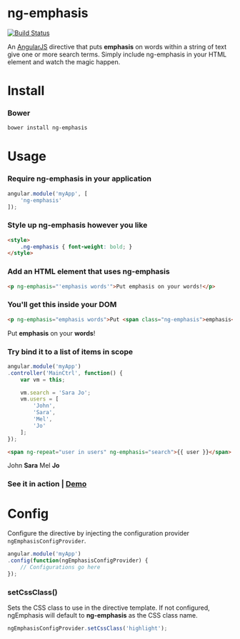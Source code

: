 # ng-emphasis

[![Build Status](https://travis-ci.org/lydongray/ng-emphasis.svg?branch=master)](https://travis-ci.org/lydongray/ng-emphasis)

An [AngularJS](https://github.com/angular/angular.js) directive that puts **emphasis** on words within a string of text give one or more search terms. Simply include ng-emphasis in your HTML element and watch the magic happen.

Install
=======

### Bower

```bash
bower install ng-emphasis
```

[//]: # (Todo: add npm, nuget, cdnjs and jsDeliver options)

Usage
=====

### Require ng-emphasis in your application

```javascript
angular.module('myApp', [
    'ng-emphasis'
]);
```

### Style up ng-emphasis however you like
```html
<style>
    .ng-emphasis { font-weight: bold; }
</style>
```

### Add an HTML element that uses ng-emphasis
```html
<p ng-emphasis="'emphasis words'">Put emphasis on your words!</p>
```

### You'll get this inside your DOM
```html
<p ng-emphasis="emphasis words">Put <span class="ng-emphasis">emphasis</span> on your <span class="ng-emphasis">words</span>!</p>
```
Put **emphasis** on your **words**!

### Try bind it to a list of items in scope

```javascript
angular.module('myApp')
.controller('MainCtrl', function() {
    var vm = this;

    vm.search = 'Sara Jo';
    vm.users = [
        'John',
        'Sara',
        'Mel',
        'Jo'
    ];
});
```
```html
<span ng-repeat="user in users" ng-emphasis="search">{{ user }}</span> 
```
John
**Sara**
Mel
**Jo**

### See it in action | [Demo](http://plnkr.co/edit/vuHu4Ps1f4p4Si5MCOm9?p=preview)

Config
=====

Configure the directive by injecting the configuration provider `ngEmphasisConfigProvider`.

```javascript
angular.module('myApp')
.config(function(ngEmphasisConfigProvider) {
    // Configurations go here
});
```

### setCssClass()
Sets the CSS class to use in the directive template. If not configured, ngEmphasis will default to **ng-emphasis** as the CSS class name.

```javascript
ngEmphasisConfigProvider.setCssClass('highlight');
```
